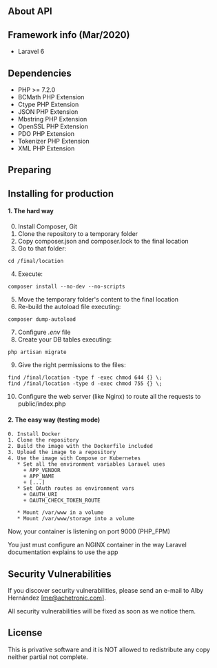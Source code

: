 ﻿## About API


## Framework info (Mar/2020)
* Laravel 6


## Dependencies
* PHP >= 7.2.0
* BCMath PHP Extension
* Ctype PHP Extension
* JSON PHP Extension
* Mbstring PHP Extension
* OpenSSL PHP Extension
* PDO PHP Extension
* Tokenizer PHP Extension
* XML PHP Extension

## Preparing

## Installing for production

#### 1. The hard way

0. Install Composer, Git
1. Clone the repository to a temporary folder
2. Copy composer.json and composer.lock to the final location
3. Go to that folder: 
```
cd /final/location
```
4. Execute: 
```
composer install --no-dev --no-scripts
```
5. Move the temporary folder's content to the final location
6. Re-build the autoload file executing: 
```
composer dump-autoload
```
7. Configure *.env* file
8. Create your DB tables executing: 
```
php artisan migrate
```
9. Give the right permissions to the files: 
```
find /final/location -type f -exec chmod 644 {} \;
find /final/location -type d -exec chmod 755 {} \;
```
10. Configure the web server (like Nginx) to route all the requests 
to public/index.php

#### 2. The easy way (testing mode)
```
0. Install Docker
1. Clone the repository
2. Build the image with the Dockerfile included
3. Upload the image to a repository
4. Use the image with Compose or Kubernetes
   * Set all the environment variables Laravel uses
     + APP_VENDOR
     + APP_NAME
     + [...]
   * Set OAuth routes as environment vars
     + OAUTH_URI
     + OAUTH_CHECK_TOKEN_ROUTE

   * Mount /var/www in a volume
   * Mount /var/www/storage into a volume
```

Now, your container is listening on port 9000 (PHP_FPM)


You just must configure an NGINX container in the way 
Laravel documentation explains to use the app


## Security Vulnerabilities

If you discover security vulnerabilities, please send 
an e-mail to Alby Hernández [me@achetronic.com]. 

All security vulnerabilities will 
be fixed as soon as we notice them.

## License
This is privative software and it is NOT allowed to redistribute
any copy neither partial not complete.